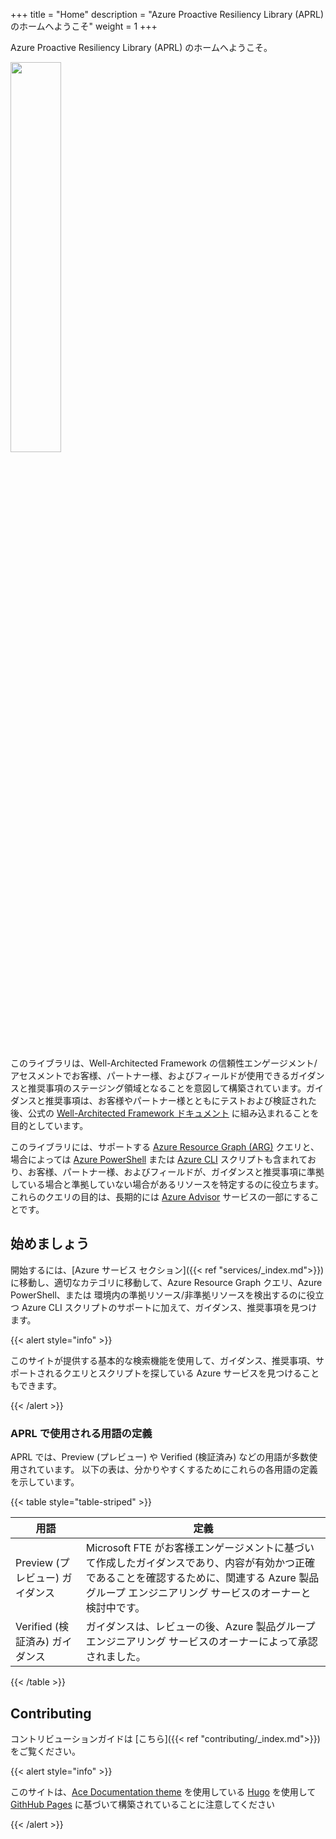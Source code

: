 +++
title = "Home"
description = "Azure Proactive Resiliency Library (APRL) のホームへようこそ"
weight = 1
+++

Azure Proactive Resiliency Library (APRL) のホームへようこそ。

<img src="/Azure-Proactive-Resiliency-Library-jp-translation/media/img/aprl-white.png" width=40%>
<br><br>

このライブラリは、Well-Architected Framework の信頼性エンゲージメント/アセスメントでお客様、パートナー様、およびフィールドが使用できるガイダンスと推奨事項のステージング領域となることを意図して構築されています。ガイダンスと推奨事項は、お客様やパートナー様とともにテストおよび検証された後、公式の [Well-Architected Framework ドキュメント](https://aka.ms/waf) に組み込まれることを目的としています。

このライブラリには、サポートする [Azure Resource Graph (ARG)](https://learn.microsoft.com/azure/governance/resource-graph/overview) クエリと、場合によっては [Azure PowerShell](https://learn.microsoft.com/powershell/azure/what-is-azure-powershell) または [Azure CLI](https://learn.microsoft.com/cli/azure/what-is-azure-cli) スクリプトも含まれており、お客様、パートナー様、およびフィールドが、ガイダンスと推奨事項に準拠している場合と準拠していない場合があるリソースを特定するのに役立ちます。これらのクエリの目的は、長期的には [Azure Advisor](https://learn.microsoft.com/azure/advisor/advisor-overview) サービスの一部にすることです。

## 始めましょう

開始するには、[Azure サービス セクション]({{< ref "services/_index.md">}}) に移動し、適切なカテゴリに移動して、Azure Resource Graph クエリ、Azure PowerShell、または 環境内の準拠リソース/非準拠リソースを検出するのに役立つ Azure CLI スクリプトのサポートに加えて、ガイダンス、推奨事項を見つけます。

{{< alert style="info" >}}

このサイトが提供する基本的な検索機能を使用して、ガイダンス、推奨事項、サポートされるクエリとスクリプトを探している Azure サービスを見つけることもできます。

{{< /alert >}}

### APRL で使用される用語の定義

APRL では、Preview (プレビュー) や Verified (検証済み) などの用語が多数使用されています。 以下の表は、分かりやすくするためにこれらの各用語の定義を示しています。

{{< table style="table-striped" >}}

| 用語 | 定義 |
| ---- | ---------- |
| Preview (プレビュー) ガイダンス | Microsoft FTE がお客様エンゲージメントに基づいて作成したガイダンスであり、内容が有効かつ正確であることを確認するために、関連する Azure 製品グループ エンジニアリング サービスのオーナーと検討中です。 |
| Verified (検証済み) ガイダンス | ガイダンスは、レビューの後、Azure 製品グループ エンジニアリング サービスのオーナーによって承認されました。 |

{{< /table >}}

## Contributing

コントリビューションガイドは [こちら]({{< ref "contributing/_index.md">}}) をご覧ください。

{{< alert style="info" >}}

このサイトは、[Ace Documentation theme](https://docs.vantage-design.com/ace/) を使用している [Hugo](https://gohugo.io/) を使用して [GithHub Pages](https://pages.github.com) に基づいて構築されていることに注意してください

{{< /alert >}}
